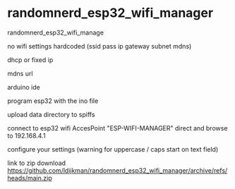 # randomnerd_esp32_wifi_manager
randomnerd_esp32_wifi_manage

no wifi settings hardcoded  (ssid pass ip gateway subnet mdns)

dhcp or fixed ip 

mdns url

arduino ide

program esp32 with the ino file

upload data directory to spiffs

connect to esp32 wifi AccesPoint "ESP-WIFI-MANAGER" direct and browse to 192.168.4.1

configure your settings  (warning for uppercase / caps start on text field)

link to zip download https://github.com/ldijkman/randomnerd_esp32_wifi_manager/archive/refs/heads/main.zip

